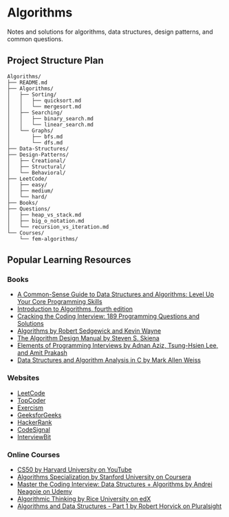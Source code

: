 # Algorithms

Notes and solutions for algorithms, data structures, design patterns, and common questions.

## Project Structure Plan

```
Algorithms/
├── README.md
├── Algorithms/
│   ├── Sorting/
│   │   ├── quicksort.md
│   │   └── mergesort.md
│   ├── Searching/
│   │   ├── binary_search.md
│   │   └── linear_search.md
│   └── Graphs/
│       ├── bfs.md
│       └── dfs.md
├── Data-Structures/
├── Design-Patterns/
│   ├── Creational/
│   ├── Structural/
│   └── Behavioral/
├── LeetCode/
│   ├── easy/
│   ├── medium/
│   └── hard/
├── Books/
├── Questions/
│   ├── heap_vs_stack.md
│   ├── big_o_notation.md
│   └── recursion_vs_iteration.md
└── Courses/
    └── fem-algorithms/
```

## Popular Learning Resources

### Books

- [A Common-Sense Guide to Data Structures and Algorithms: Level Up Your Core Programming Skills](https://www.amazon.com/Common-Sense-Guide-Data-Structures-Algorithms/dp/1680502441)
- [Introduction to Algorithms, fourth edition](https://www.amazon.com/Introduction-Algorithms-fourth-Thomas-Cormen/dp/026204630X)
- [Cracking the Coding Interview: 189 Programming Questions and Solutions](https://www.amazon.com/Cracking-Coding-Interview-Programming-Questions/dp/0984782850/)
- [Algorithms by Robert Sedgewick and Kevin Wayne](https://www.algorithms-book.com/)
- [The Algorithm Design Manual by Steven S. Skiena](http://www.algorist.com/)
- [Elements of Programming Interviews by Adnan Aziz, Tsung-Hsien Lee, and Amit Prakash](https://elementsofprogramminginterviews.com/)
- [Data Structures and Algorithm Analysis in C by Mark Allen Weiss](https://www.pearson.com/us/higher-education/program/Weiss-Data-Structures-and-Algorithm-Analysis-in-C-2nd-Edition/PGM136784.html)

### Websites

- [LeetCode](https://leetcode.com/)
- [TopCoder](https://www.topcoder.com/)
- [Exercism](https://exercism.io/)
- [GeeksforGeeks](https://www.geeksforgeeks.org/)
- [HackerRank](https://www.hackerrank.com/)
- [CodeSignal](https://codesignal.com/)
- [InterviewBit](https://www.interviewbit.com/)

### Online Courses

- [CS50 by Harvard University on YouTube](https://www.youtube.com/c/cs50)
- [Algorithms Specialization by Stanford University on Coursera](https://www.coursera.org/specializations/algorithms)
- [Master the Coding Interview: Data Structures + Algorithms by Andrei Neagoie on Udemy](https://www.udemy.com/course/master-the-coding-interview-data-structures-algorithms/)
- [Algorithmic Thinking by Rice University on edX](https://www.edx.org/course/algorithmic-thinking)
- [Algorithms and Data Structures - Part 1 by Robert Horvick on Pluralsight](https://www.pluralsight.com/courses/algorithms-part1)
